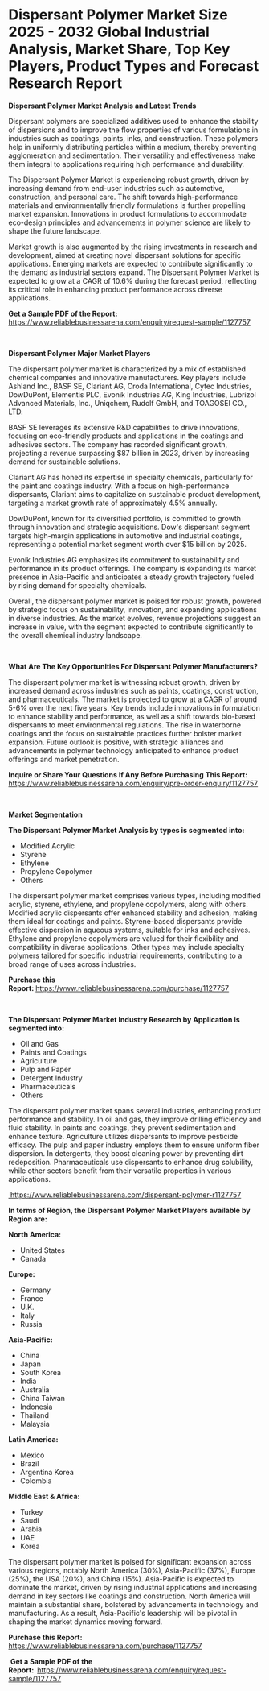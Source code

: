 <p><h1>Dispersant Polymer Market Size 2025 - 2032 Global Industrial Analysis, Market Share, Top Key Players, Product Types and Forecast Research Report</h1></p><p><strong>Dispersant Polymer Market Analysis and Latest Trends</strong></p>
<p><p>Dispersant polymers are specialized additives used to enhance the stability of dispersions and to improve the flow properties of various formulations in industries such as coatings, paints, inks, and construction. These polymers help in uniformly distributing particles within a medium, thereby preventing agglomeration and sedimentation. Their versatility and effectiveness make them integral to applications requiring high performance and durability.</p><p>The Dispersant Polymer Market is experiencing robust growth, driven by increasing demand from end-user industries such as automotive, construction, and personal care. The shift towards high-performance materials and environmentally friendly formulations is further propelling market expansion. Innovations in product formulations to accommodate eco-design principles and advancements in polymer science are likely to shape the future landscape.</p><p>Market growth is also augmented by the rising investments in research and development, aimed at creating novel dispersant solutions for specific applications. Emerging markets are expected to contribute significantly to the demand as industrial sectors expand. The Dispersant Polymer Market is expected to grow at a CAGR of 10.6% during the forecast period, reflecting its critical role in enhancing product performance across diverse applications.</p></p>
<p><strong>Get a Sample PDF of the Report:&nbsp;</strong> <a href="https://www.reliablebusinessarena.com/enquiry/request-sample/1127757?utm_campaign=2221&utm_medium=2&utm_source=Github&utm_content=ia&utm_term=17042025&utm_id=dispersant-polymer">https://www.reliablebusinessarena.com/enquiry/request-sample/1127757</a></p>
<p>&nbsp;</p>
<p><strong>Dispersant Polymer Major Market Players</strong></p>
<p><p>The dispersant polymer market is characterized by a mix of established chemical companies and innovative manufacturers. Key players include Ashland Inc., BASF SE, Clariant AG, Croda International, Cytec Industries, DowDuPont, Elementis PLC, Evonik Industries AG, King Industries, Lubrizol Advanced Materials, Inc., Uniqchem, Rudolf GmbH, and TOAGOSEI CO., LTD. </p><p>BASF SE leverages its extensive R&D capabilities to drive innovations, focusing on eco-friendly products and applications in the coatings and adhesives sectors. The company has recorded significant growth, projecting a revenue surpassing $87 billion in 2023, driven by increasing demand for sustainable solutions.</p><p>Clariant AG has honed its expertise in specialty chemicals, particularly for the paint and coatings industry. With a focus on high-performance dispersants, Clariant aims to capitalize on sustainable product development, targeting a market growth rate of approximately 4.5% annually.</p><p>DowDuPont, known for its diversified portfolio, is committed to growth through innovation and strategic acquisitions. Dow's dispersant segment targets high-margin applications in automotive and industrial coatings, representing a potential market segment worth over $15 billion by 2025.</p><p>Evonik Industries AG emphasizes its commitment to sustainability and performance in its product offerings. The company is expanding its market presence in Asia-Pacific and anticipates a steady growth trajectory fueled by rising demand for specialty chemicals.</p><p>Overall, the dispersant polymer market is poised for robust growth, powered by strategic focus on sustainability, innovation, and expanding applications in diverse industries. As the market evolves, revenue projections suggest an increase in value, with the segment expected to contribute significantly to the overall chemical industry landscape.</p></p>
<p>&nbsp;</p>
<p><strong>What Are The Key Opportunities For Dispersant Polymer Manufacturers?</strong></p>
<p><p>The dispersant polymer market is witnessing robust growth, driven by increased demand across industries such as paints, coatings, construction, and pharmaceuticals. The market is projected to grow at a CAGR of around 5-6% over the next five years. Key trends include innovations in formulation to enhance stability and performance, as well as a shift towards bio-based dispersants to meet environmental regulations. The rise in waterborne coatings and the focus on sustainable practices further bolster market expansion. Future outlook is positive, with strategic alliances and advancements in polymer technology anticipated to enhance product offerings and market penetration.</p></p>
<p><strong>Inquire or Share Your Questions If Any Before Purchasing This Report:</strong> <a href="https://www.reliablebusinessarena.com/enquiry/pre-order-enquiry/1127757?utm_campaign=2221&utm_medium=2&utm_source=Github&utm_content=ia&utm_term=17042025&utm_id=dispersant-polymer">https://www.reliablebusinessarena.com/enquiry/pre-order-enquiry/1127757</a></p>
<p>&nbsp;</p>
<p><strong>Market Segmentation</strong></p>
<p><strong>The Dispersant Polymer Market Analysis by types is segmented into:</strong></p>
<p><ul><li>Modified Acrylic</li><li>Styrene</li><li>Ethylene</li><li>Propylene Copolymer</li><li>Others</li></ul></p>
<p><p>The dispersant polymer market comprises various types, including modified acrylic, styrene, ethylene, and propylene copolymers, along with others. Modified acrylic dispersants offer enhanced stability and adhesion, making them ideal for coatings and paints. Styrene-based dispersants provide effective dispersion in aqueous systems, suitable for inks and adhesives. Ethylene and propylene copolymers are valued for their flexibility and compatibility in diverse applications. Other types may include specialty polymers tailored for specific industrial requirements, contributing to a broad range of uses across industries.</p></p>
<p><strong>Purchase this Report:&nbsp;</strong><a href="https://www.reliablebusinessarena.com/purchase/1127757?utm_campaign=2221&utm_medium=2&utm_source=Github&utm_content=ia&utm_term=17042025&utm_id=dispersant-polymer">https://www.reliablebusinessarena.com/purchase/1127757</a></p>
<p>&nbsp;</p>
<p><strong>The Dispersant Polymer Market Industry Research by Application is segmented into:</strong></p>
<p><ul><li>Oil and Gas</li><li>Paints and Coatings</li><li>Agriculture</li><li>Pulp and Paper</li><li>Detergent Industry</li><li>Pharmaceuticals</li><li>Others</li></ul></p>
<p><p>The dispersant polymer market spans several industries, enhancing product performance and stability. In oil and gas, they improve drilling efficiency and fluid stability. In paints and coatings, they prevent sedimentation and enhance texture. Agriculture utilizes dispersants to improve pesticide efficacy. The pulp and paper industry employs them to ensure uniform fiber dispersion. In detergents, they boost cleaning power by preventing dirt redeposition. Pharmaceuticals use dispersants to enhance drug solubility, while other sectors benefit from their versatile properties in various applications.</p></p>
<p><a href="https://www.reliablebusinessarena.com/dispersant-polymer-r1127757?utm_campaign=2221&utm_medium=2&utm_source=Github&utm_content=ia&utm_term=17042025&utm_id=dispersant-polymer">&nbsp;https://www.reliablebusinessarena.com/dispersant-polymer-r1127757</a></p>
<p><strong>In terms of Region, the Dispersant Polymer Market Players available by Region are:</strong></p>
<p>
    <p> <strong> North America: </strong>
        <ul>
            <li>United States</li>
            <li>Canada</li>
        </ul>
        </p> 
    <p> <strong> Europe: </strong>
        <ul>
            <li>Germany</li>
            <li>France</li>
            <li>U.K.</li>
            <li>Italy</li>
            <li>Russia</li>
        </ul>
        </p> 
    <p> <strong> Asia-Pacific: </strong>
        <ul>
            <li>China</li>
            <li>Japan</li>
            <li>South Korea</li>
            <li>India</li>
            <li>Australia</li>
            <li>China Taiwan</li>
            <li>Indonesia</li>
            <li>Thailand</li>
            <li>Malaysia</li>
        </ul>
        </p> 
    <p> <strong> Latin America: </strong>
        <ul>
            <li>Mexico</li>
            <li>Brazil</li>
            <li>Argentina Korea</li>
            <li>Colombia</li>
        </ul>
        </p> 
    <p> <strong> Middle East & Africa: </strong>
        <ul>
            <li>Turkey</li>
            <li>Saudi</li>
            <li>Arabia</li>
            <li>UAE</li>
            <li>Korea</li>
        </ul>
    </p>
    </p>
<p><p>The dispersant polymer market is poised for significant expansion across various regions, notably North America (30%), Asia-Pacific (37%), Europe (25%), the USA (20%), and China (15%). Asia-Pacific is expected to dominate the market, driven by rising industrial applications and increasing demand in key sectors like coatings and construction. North America will maintain a substantial share, bolstered by advancements in technology and manufacturing. As a result, Asia-Pacific's leadership will be pivotal in shaping the market dynamics moving forward.</p></p>
<p><strong>Purchase this Report: </strong><a href="https://www.reliablebusinessarena.com/purchase/1127757?utm_campaign=2221&utm_medium=2&utm_source=Github&utm_content=ia&utm_term=17042025&utm_id=dispersant-polymer">https://www.reliablebusinessarena.com/purchase/1127757</a></p>
<p>&nbsp;<strong>Get a Sample PDF of the Report:&nbsp;&nbsp;</strong><a href="https://www.reliablebusinessarena.com/enquiry/request-sample/1127757?utm_campaign=2221&utm_medium=2&utm_source=Github&utm_content=ia&utm_term=17042025&utm_id=dispersant-polymer">https://www.reliablebusinessarena.com/enquiry/request-sample/1127757</a></p>
<p><strong></strong></p>
<p><p></p><p></p><p></p></p>